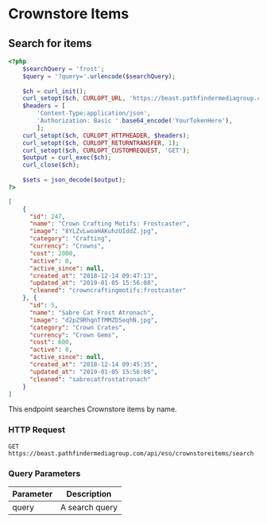 # Crownstore Items

## Search for items

```php
<?php
    $searchQuery = 'frost';
    $query = '?query='.urlencode($searchQuery);
    
    $ch = curl_init();
    curl_setopt($ch, CURLOPT_URL, 'https://beast.pathfindermediagroup.com/api/eso/crownstoreitems/search'.$query);
    $headers = [
        'Content-Type:application/json',
        'Authorization: Basic '.base64_encode('YourTokenHere'),
        ];
    curl_setopt($ch, CURLOPT_HTTPHEADER, $headers);
    curl_setopt($ch, CURLOPT_RETURNTRANSFER, 1);
    curl_setopt($ch, CURLOPT_CUSTOMREQUEST, 'GET');
    $output = curl_exec($ch);
    curl_close($ch);
    
    $sets = json_decode($output);
?>
```

```json
[
    {
      "id": 247,
      "name": "Crown Crafting Motifs: Frostcaster",
      "image": "8YLZvLwoaHAKuhzUIddZ.jpg",
      "category": "Crafting",
      "currency": "Crowns",
      "cost": 2000,
      "active": 0,
      "active_since": null,
      "created_at": "2018-12-14 09:47:13",
      "updated_at": "2019-01-05 15:56:08",
      "cleaned": "crowncraftingmotifs:frostcaster"
    }, {
      "id": 5,
      "name": "Sabre Cat Frost Atronach",
      "image": "d2pZ9RhqnTfMMZD5eqhN.jpg",
      "category": "Crown Crates",
      "currency": "Crown Gems",
      "cost": 600,
      "active": 0,
      "active_since": null,
      "created_at": "2018-12-14 09:45:35",
      "updated_at": "2019-01-05 15:56:06",
      "cleaned": "sabrecatfrostatronach"
    }
]
```

This endpoint searches Crownstore items by name.

### HTTP Request

`GET https://beast.pathfindermediagroup.com/api/eso/crownstoreitems/search`

### Query Parameters

Parameter | Description
--------- | -----------
query | A search query
